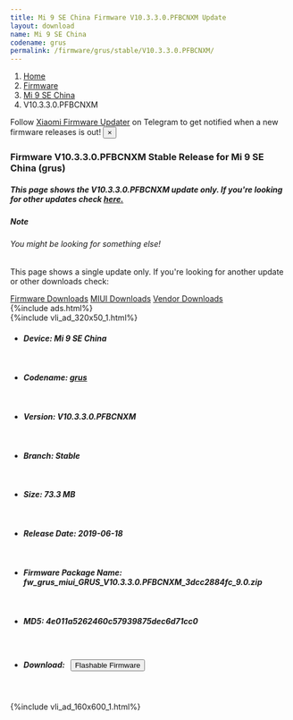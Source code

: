 ```yaml
---
title: Mi 9 SE China Firmware V10.3.3.0.PFBCNXM Update
layout: download
name: Mi 9 SE China
codename: grus
permalink: /firmware/grus/stable/V10.3.3.0.PFBCNXM/
---
```

<nav aria-label="breadcrumb">
    <ol class="breadcrumb">
        <li class="breadcrumb-item"><a href="/">Home</a></li>
        <li class="breadcrumb-item"><a href="/firmware/">Firmware</a></li>
        <li class="breadcrumb-item"><a href="/firmware/grus/">Mi 9 SE China</a></li>
        <li class="breadcrumb-item active" aria-current="page">V10.3.3.0.PFBCNXM</li>
    </ol>
</nav>
<div class="alert alert-primary alert-dismissible fade show" role="alert">
    Follow <a href="https://t.me/XiaomiFirmwareUpdater" class="alert-link">Xiaomi Firmware Updater</a> on Telegram to get
    notified when a new firmware releases is out!
    <button type="button" class="close" data-dismiss="alert" aria-label="Close">
        <span aria-hidden="true">&times;</span>
    </button>
</div>
<div class="col-12 mx-auto">
    <h3 class="title bg-light p-2 rounded">Firmware V10.3.3.0.PFBCNXM Stable Release for Mi 9 SE China (grus)</h3>
    <h5>This page shows the V10.3.3.0.PFBCNXM update only. If you're looking for other updates check
        <a href="/firmware/grus/">here.</a></h5>
    <div class="card">
        <div class="card-body">
            <h5 class="card-title">Note</h5>
            <h6 class="card-subtitle mb-2 text-muted">You might be looking for something else!</h6>
            <p class="card-text">This page shows a single update only.
                If you're looking for another update or other downloads check:</p>
            <a href="/firmware/" class="card-link">Firmware Downloads</a>
            <a href="/miui/" class="card-link">MIUI Downloads</a>
            <a href="/vendor/" class="card-link">Vendor Downloads</a>
        </div>
    </div>
    {%include ads.html%}
    <div class="row justify-content-center">
        <div class="col-10" id="downloads">
                    <div class="card card-body">
            {%include vli_ad_320x50_1.html%}
            <ul class="list-unstyled">
                <li style="padding-bottom: 10px;">
                    <h5><b>Device: </b>Mi 9 SE China</h5>
                </li>
                <li style="padding-bottom: 10px;">
                    <h5><b>Codename: </b> <a href="/firmware/grus/" target="_blank">grus</a> </h5>
                </li>
                <li style="padding-bottom: 10px;">
                    <h5><b>Version: </b>V10.3.3.0.PFBCNXM</h5>
                </li>
                <li style="padding-bottom: 10px;">
                    <h5><b>Branch: </b>Stable</h5>
                </li>
                <li style="padding-bottom: 10px;">
                    <h5><b>Size: </b>73.3 MB</h5>
                </li>
                <li style="padding-bottom: 10px;">
                    <h5><b>Release Date: </b>2019-06-18</h5>
                </li>
                <li style="padding-bottom: 10px;">
                    <h5><b>Firmware Package Name: </b><span id="filename" class="text-dark">fw_grus_miui_GRUS_V10.3.3.0.PFBCNXM_3dcc2884fc_9.0.zip</span></h5>
                </li>
                <li style="padding-bottom: 10px;">
                    <h5><b>MD5: </b><span id="md5" class="text-muted">4e011a5262460c57939875dec6d71cc0</span></h5>
                </li>
                <li style="padding-bottom: 10px;">
                    <h5><b>Download: </b><button type="button" id="download" class="btn btn-primary"
                    style="margin: 7px;" onclick="redirect('fw_grus_miui_GRUS_V10.3.3.0.PFBCNXM_3dcc2884fc_9.0.zip'); return false;"><i class="fa fa-download"></i> Flashable Firmware</button></h5>
                </li>
            </ul>
        </div>
        </div>
        {%include vli_ad_160x600_1.html%}
    </div>
</div>
